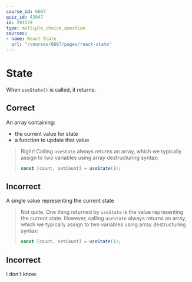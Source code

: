 ```yaml
---
course_id: 6667
quiz_id: 43047
id: 291579
type: multiple_choice_question
sources:
- name: React State
  url: "/courses/6667/pages/react-state"
---
```


# State

When `useState()` is called, it returns:

## Correct

An array containing:

- the current value for state
- a function to update that value

> Right! Calling `useState` always returns an array, which we typically assign to
> two variables using array destructuring syntax:
> 
> ```javascript
> const [count, setCount] = useState(1);
> ```

## Incorrect

A single value representing the current state

> Not quite. One thing returned by `useState` is the value representing the
> current state. However, calling `useState` always returns an array, which we
> typically assign to two variables using array destructuring syntax:
> 
> ```javascript
> const [count, setCount] = useState(1);
> ```

## Incorrect

I don't know.
